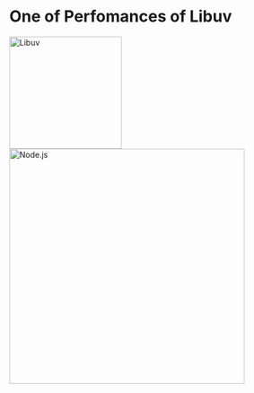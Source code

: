 # One of Perfomances of Libuv

<img src="https://upload.wikimedia.org/wikipedia/commons/thumb/3/32/Libuv.svg/640px-Libuv.svg.png" alt="Libuv" width="200" />
<img src="https://nextsoftware.io/files/images/logos/main/nodejs-logo.png" alt="Node.js" width="419" />
